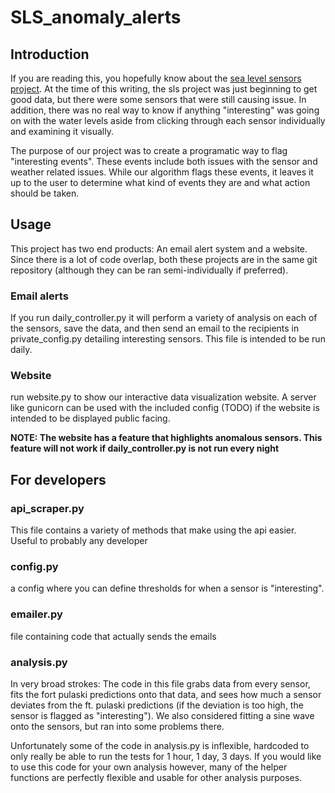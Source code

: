 # SLS_anomaly_alerts
## Introduction
If you are reading this, you hopefully know about the [sea level sensors project](https://www.sealevelsensors.org/). At the time of this writing, the sls project was just beginning to get good data, but there were some sensors that were still causing issue. In addition, there was no real way to know if anything "interesting" was going on with the water levels aside from clicking through each sensor individually and examining it visually.

The purpose of our project was to create a programatic way to flag "interesting events". These events include both issues with the sensor and weather related issues. While our algorithm flags these events, it leaves it up to the user to determine what kind of events they are and what action should be taken.
## Usage
This project has two end products: An email alert system and a website. Since there is a lot of code overlap, both these projects are in the same git repository (although they can be ran semi-individually if preferred).
### Email alerts
If you run daily_controller.py it will perform a variety of analysis on each of the sensors, save the data, and then send an email to the recipients in private_config.py detailing interesting sensors. This file is intended to be run daily.
### Website
run website.py to show our interactive data visualization website. A server like gunicorn can be used with the included config (TODO) if the website is intended to be displayed public facing. 

**NOTE: The website has a feature that highlights anomalous sensors. This feature will not work if daily_controller.py is not run every night**
## For developers
### api_scraper.py
This file contains a variety of methods that make using the api easier. Useful to probably any developer
### config.py
a config where you can define thresholds for when a sensor is "interesting". 
### emailer.py
file containing code that actually sends the emails
### analysis.py
In very broad strokes: The code in this file grabs data from every sensor, fits the fort pulaski predictions onto that data, and sees how much a sensor deviates from the ft. pulaski predictions (if the deviation is too high, the sensor is flagged as "interesting"). We also considered fitting a sine wave onto the sensors, but ran into some problems there. 

Unfortunately some of the code in analysis.py is inflexible, hardcoded to only really be able to run the tests for 1 hour, 1 day, 3 days. If you would like to use this code for your own analysis however, many of the helper functions are perfectly flexible and usable for other analysis purposes. 

